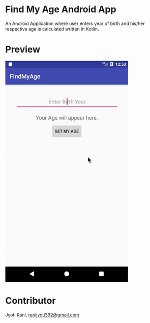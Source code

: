 # Find My Age Android App
An Android Application where user enters year of birth and his/her respective age is calculated written in Kotlin.

# Preview
![preview](/Resources/demo.gif)

# Contributor
Jyoti Rani, ranijyoti392@gmail.com